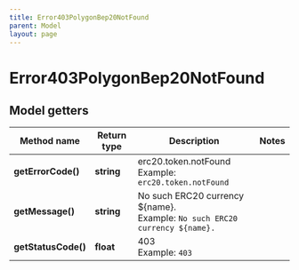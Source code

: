 ```yaml
---
title: Error403PolygonBep20NotFound
parent: Model
layout: page
---
```


# Error403PolygonBep20NotFound

## Model getters

Method name | Return type | Description | Notes
------------ | ------------- | ------------- | -------------
**getErrorCode()** | **string** | erc20.token.notFound <br>Example: `erc20.token.notFound` |
**getMessage()** | **string** | No such ERC20 currency ${name}. <br>Example: `No such ERC20 currency ${name}.` |
**getStatusCode()** | **float** | 403 <br>Example: `403` |

